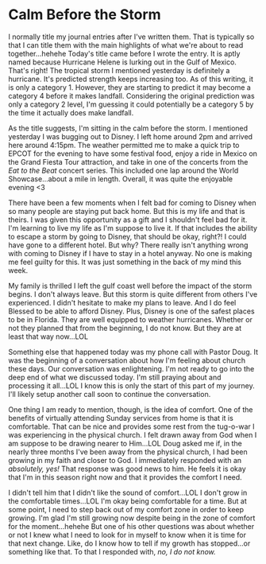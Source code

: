 # Calm Before the Storm

I normally title my journal entries after I've written them. That is typically so that I can title them with the main highlights of what we're about to read together...hehehe Today's title came before I wrote the entry. It is aptly named because Hurricane Helene is lurking out in the Gulf of Mexico. That's right! The tropical storm I mentioned yesterday is definitely a hurricane. It's predicted strength keeps increasing too. As of this writing, it is only a category 1. However, they are starting to predict it may become a category 4 before it makes landfall. Considering the original prediction was only a category 2 level, I'm guessing it could potentially be a category 5 by the time it actually does make landfall.

As the title suggests, I'm sitting in the calm before the storm. I mentioned yesterday I was bugging out to Disney. I left home around 2pm and arrived here around 4:15pm. The weather permitted me to make a quick trip to EPCOT for the evening to have some festival food, enjoy a ride in Mexico on the Grand Fiesta Tour attraction, and take in one of the concerts from the *Eat to the Beat* concert series. This included one lap around the World Showcase...about a mile in length. Overall, it was quite the enjoyable evening <3

There have been a few moments when I felt bad for coming to Disney when so many people are staying put back home. But this is my life and that is theirs. I was given this opportunity as a gift and I shouldn't feel bad for it. I'm learning to live my life as I'm suppose to live it. If that includes the ability to escape a storm by going to Disney, that should be okay, right?! I could have gone to a different hotel. But why? There really isn't anything wrong with coming to Disney if I have to stay in a hotel anyway. No one is making me feel guilty for this. It was just something in the back of my mind this week.

My family is thrilled I left the gulf coast well before the impact of the storm begins. I don't always leave. But this storm is quite different from others I've experienced. I didn't hesitate to make my plans to leave. And I do feel Blessed to be able to afford Disney. Plus, Disney is one of the safest places to be in Florida. They are well equipped to weather hurricanes. Whether or not they planned that from the beginning, I do not know. But they are at least that way now...LOL

Something else that happened today was my phone call with Pastor Doug. It was the beginning of a conversation about how I'm feeling about church these days. Our conversation was enlightening. I'm not ready to go into the deep end of what we discussed today. I'm still praying about and processing it all...LOL I know this is only the start of this part of my journey. I'll likely setup another call soon to continue the conversation.

One thing I am ready to mention, though, is the idea of comfort. One of the benefits of virtually attending Sunday services from home is that it is comfortable. That can be nice and provides some rest from the tug-o-war I was experiencing in the physical church. I felt drawn away from God when I am suppose to be drawing nearer to Him...LOL Doug asked me if, in the nearly three months I've been away from the physical church, I had been growing in my faith and closer to God. I immediately responded with an *absolutely, yes!* That response was good news to him. He feels it is okay that I'm in this season right now and that it provides the comfort I need.

I didn't tell him that I didn't like the sound of comfort...LOL I don't grow in the comfortable times...LOL I'm okay being comfortable for a time. But at some point, I need to step back out of my comfort zone in order to keep growing. I'm glad I'm still growing now despite being in the zone of comfort for the moment...hehehe But one of his other questions was about whether or not I knew what I need to look for in myself to know when it is time for that next change. Like, do I know how to tell if my growth has stopped...or something like that. To that I responded with, *no, I do not know.*

